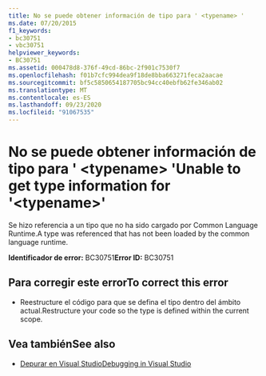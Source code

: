 ```yaml
---
title: No se puede obtener información de tipo para ' <typename> '
ms.date: 07/20/2015
f1_keywords:
- bc30751
- vbc30751
helpviewer_keywords:
- BC30751
ms.assetid: 000478d8-376f-49cd-86bc-2f901c7530f7
ms.openlocfilehash: f01b7cfc994dea9f18de8bba663271feca2aacae
ms.sourcegitcommit: bf5c5850654187705bc94cc40ebfb62fe346ab02
ms.translationtype: MT
ms.contentlocale: es-ES
ms.lasthandoff: 09/23/2020
ms.locfileid: "91067535"
---
```

# <a name="unable-to-get-type-information-for-typename"></a><span data-ttu-id="1c10a-102">No se puede obtener información de tipo para ' \<typename> '</span><span class="sxs-lookup"><span data-stu-id="1c10a-102">Unable to get type information for '\<typename>'</span></span>

<span data-ttu-id="1c10a-103">Se hizo referencia a un tipo que no ha sido cargado por Common Language Runtime.</span><span class="sxs-lookup"><span data-stu-id="1c10a-103">A type was referenced that has not been loaded by the common language runtime.</span></span>  
  
 <span data-ttu-id="1c10a-104">**Identificador de error:** BC30751</span><span class="sxs-lookup"><span data-stu-id="1c10a-104">**Error ID:** BC30751</span></span>  
  
## <a name="to-correct-this-error"></a><span data-ttu-id="1c10a-105">Para corregir este error</span><span class="sxs-lookup"><span data-stu-id="1c10a-105">To correct this error</span></span>  
  
- <span data-ttu-id="1c10a-106">Reestructure el código para que se defina el tipo dentro del ámbito actual.</span><span class="sxs-lookup"><span data-stu-id="1c10a-106">Restructure your code so the type is defined within the current scope.</span></span>  
  
## <a name="see-also"></a><span data-ttu-id="1c10a-107">Vea también</span><span class="sxs-lookup"><span data-stu-id="1c10a-107">See also</span></span>

- [<span data-ttu-id="1c10a-108">Depurar en Visual Studio</span><span class="sxs-lookup"><span data-stu-id="1c10a-108">Debugging in Visual Studio</span></span>](/visualstudio/debugger/debugger-feature-tour)
